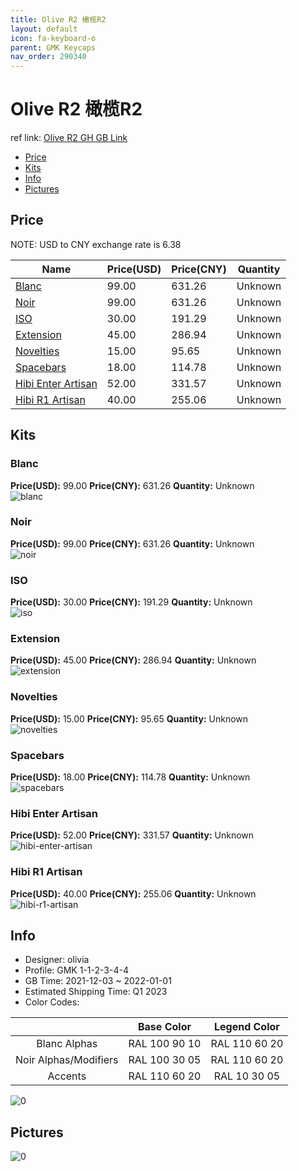 ```yaml
---
title: Olive R2 橄榄R2
layout: default
icon: fa-keyboard-o
parent: GMK Keycaps
nav_order: 290340
---
```


# Olive R2 橄榄R2

ref link: [Olive R2 GH GB Link]()

* [Price](#price)
* [Kits](#kits)
* [Info](#info)
* [Pictures](#pictures)

## Price

NOTE: USD to CNY exchange rate is 6.38

| Name          | Price(USD)   |  Price(CNY) | Quantity |
| ------------- | ------------ |  ---------- | -------- |
|[Blanc](#blanc)|99.00|631.26|Unknown|
|[Noir](#noir)|99.00|631.26|Unknown|
|[ISO](#iso)|30.00|191.29|Unknown|
|[Extension](#extension)|45.00|286.94|Unknown|
|[Novelties](#novelties)|15.00|95.65|Unknown|
|[Spacebars](#spacebars)|18.00|114.78|Unknown|
|[Hibi Enter Artisan](#hibi-enter-artisan)|52.00|331.57|Unknown|
|[Hibi R1 Artisan](#hibi-r1-artisan)|40.00|255.06|Unknown|


## Kits
### Blanc  
**Price(USD):** 99.00	**Price(CNY):** 631.26	**Quantity:** Unknown  
<img src="{{ 'assets/images/gmk-keycaps/Olive-R2/kits_pics/blanc.png' | relative_url }}" alt="blanc" class="image featured">

### Noir  
**Price(USD):** 99.00	**Price(CNY):** 631.26	**Quantity:** Unknown  
<img src="{{ 'assets/images/gmk-keycaps/Olive-R2/kits_pics/noir.png' | relative_url }}" alt="noir" class="image featured">

### ISO  
**Price(USD):** 30.00	**Price(CNY):** 191.29	**Quantity:** Unknown  
<img src="{{ 'assets/images/gmk-keycaps/Olive-R2/kits_pics/iso.png' | relative_url }}" alt="iso" class="image featured">

### Extension  
**Price(USD):** 45.00	**Price(CNY):** 286.94	**Quantity:** Unknown  
<img src="{{ 'assets/images/gmk-keycaps/Olive-R2/kits_pics/extension.png' | relative_url }}" alt="extension" class="image featured">

### Novelties  
**Price(USD):** 15.00	**Price(CNY):** 95.65	**Quantity:** Unknown  
<img src="{{ 'assets/images/gmk-keycaps/Olive-R2/kits_pics/novelties.png' | relative_url }}" alt="novelties" class="image featured">

### Spacebars  
**Price(USD):** 18.00	**Price(CNY):** 114.78	**Quantity:** Unknown  
<img src="{{ 'assets/images/gmk-keycaps/Olive-R2/kits_pics/spacebars.png' | relative_url }}" alt="spacebars" class="image featured">

### Hibi Enter Artisan  
**Price(USD):** 52.00	**Price(CNY):** 331.57	**Quantity:** Unknown  
<img src="{{ 'assets/images/gmk-keycaps/Olive-R2/kits_pics/hibi-enter-artisan.jpg' | relative_url }}" alt="hibi-enter-artisan" class="image featured">

### Hibi R1 Artisan  
**Price(USD):** 40.00	**Price(CNY):** 255.06	**Quantity:** Unknown  
<img src="{{ 'assets/images/gmk-keycaps/Olive-R2/kits_pics/hibi-r1-artisan.jpg' | relative_url }}" alt="hibi-r1-artisan" class="image featured">

## Info
* Designer: olivia  
* Profile: GMK 1-1-2-3-4-4  
* GB Time: 2021-12-03 ~ 2022-01-01  
* Estimated Shipping Time: Q1 2023  
* Color Codes:  

| |Base Color     | Legend Color
| :-------------: | :-------------: | :------------:
|Blanc Alphas|RAL 100 90 10|RAL 110 60 20
|Noir Alphas/Modifiers|RAL 100 30 05|RAL 110 60 20
|Accents|RAL 110 60 20|RAL 10 30 05

<img src="{{ 'assets/images/gmk-keycaps/Olive-R2/0.png' | relative_url }}" alt="0" class="image featured">

## Pictures  
<img src="{{ 'assets/images/gmk-keycaps/Olive-R2/rendering_pics/0.png' | relative_url }}" alt="0" class="image featured">
